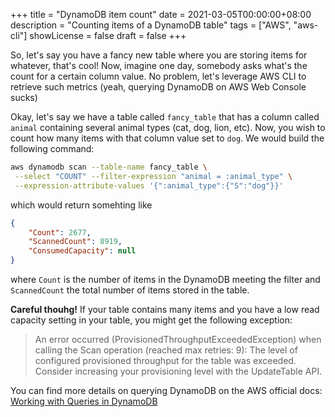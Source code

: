 +++
title = "DynamoDB item count"
date = 2021-03-05T00:00:00+08:00
description = "Counting items of a DynamoDB table"
tags = ["AWS", "aws-cli"]
showLicense = false
draft = false
+++

So, let's say you have a fancy new table where you are storing items for whatever, that's cool! Now, imagine one day, somebody asks what's the count for a certain column value. No problem, let's leverage AWS CLI to retrieve such metrics (yeah, querying DynamoDB on AWS Web Console sucks)

<!--more--> 

Okay, let's say we have a table called `fancy_table` that has a column called `animal` containing several animal types (cat, dog, lion, etc). Now, you wish to count how many items with that column value set to `dog`. We would build the following command:

```sh
aws dynamodb scan --table-name fancy_table \
 --select "COUNT" --filter-expression "animal = :animal_type" \
 --expression-attribute-values '{":animal_type":{"S":"dog"}}'
```
which would return somehting like

```json
{
    "Count": 2677,
    "ScannedCount": 8919,
    "ConsumedCapacity": null
}
```

where `Count` is the number of items in the DynamoDB meeting the filter and `ScannedCount` the total number of items stored in the table.

<b>Careful thouhg!</b> If your table contains many items and you have a low read capacity setting in your table, you might get the following exception: 

> An error occurred (ProvisionedThroughputExceededException) when calling the Scan operation (reached max retries: 9): The level of configured provisioned throughput for the table was exceeded. Consider increasing your provisioning level with the UpdateTable API.

You can find more details on querying DynamoDB on the AWS official docs: [Working with Queries in DynamoDB](https://docs.aws.amazon.com/amazondynamodb/latest/developerguide/Query.html)
